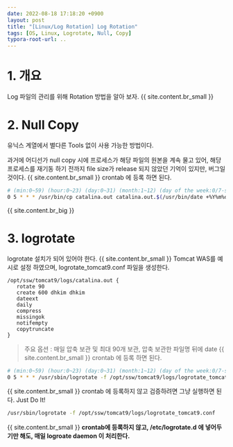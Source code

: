 ```yaml
---
date: 2022-08-18 17:18:20 +0900
layout: post
title: "[Linux/Log Rotation] Log Rotation"
tags: [OS, Linux, Logrotate, Null, Copy]
typora-root-url: ..
---
```


# 1. 개요

Log 파일의 관리를 위해 Rotation 방법을 알아 보자.
{{ site.content.br_small }}
# 2. Null Copy

유닉스 계열에서 별다른 Tools 없이 사용 가능한 방법이다.

과거에 어디선가 null copy 시에 프로세스가 해당 파일의 원본을 계속 물고 있어, 해당 프로세스를 재기동 하기 전까지 file size가 release 되지 않았던 기억이 있지만, 버그일 것이다.
{{ site.content.br_small }}
crontab 에 등록 하면 된다.

```sh
# (min:0~59) (hour:0~23) (day:0~31) (month:1~12) (day of the week:0/7-sunday ~ 6-saturday)
0 5 * * * /usr/bin/cp catalina.out catalina.out.$(/usr/bin/date +%Y%m%d_%H%M%S) && /usr/bin/cat /dev/null > catalina.out
```
{{ site.content.br_big }}
# 3. logrotate

logrotate 설치가 되어 있어야 한다.
{{ site.content.br_small }}
Tomcat WAS를 예시로 설정 하였으며, logrotate_tomcat9.conf 파일을 생성한다.

```
/opt/ssw/tomcat9/logs/catalina.out {
   rotate 90
   create 600 dhkim dhkim
   dateext
   daily
   compress
   missingok
   notifempty
   copytruncate
}
```

> 주요 옵션 : 매일 압축 보관 및 최대 90개 보관, 압축 보관한 파일명 뒤에 date
{{ site.content.br_small }}
crontab 에 등록 하면 된다.

```sh
# (min:0~59) (hour:0~23) (day:0~31) (month:1~12) (day of the week:0/7-sunday ~ 6-saturday)
0 5 * * * /usr/sbin/logrotate -f /opt/ssw/tomcat9/logs/logrotate_tomcat9.conf
```
{{ site.content.br_small }}
crontab 에 등록하지 않고 검증하려면 그냥 실행하면 된다. Just Do It!

```sh
/usr/sbin/logrotate -f /opt/ssw/tomcat9/logs/logrotate_tomcat9.conf
```
{{ site.content.br_small }}
**crontab에 등록하지 않고, /etc/logrotate.d 에 넣어두기만 해도, 매일 logroate daemon 이 처리한다.**
